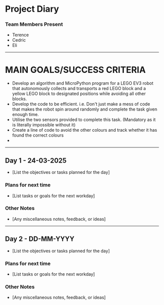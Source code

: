 # Project Diary

### Team Members Present
- Terence
- Cedric
- Eli

---

# MAIN GOALS/SUCCESS CRITERIA
- Develop an algorithm and MicroPython program for a LEGO EV3 robot that autonomously collects and transports a red LEGO block and a yellow LEGO block to designated positions while avoiding all other blocks.
- Develop the code to be efficient. i.e. Don't just make a mess of code that makes the robot spin around randomly and complete the task given enough time.
- Utilise the two sensors provided to complete this task. (Mandatory as it is literally impossible without it)
- Create a line of code to avoid the other colours and track whether it has found the correct colours
- 

---

## Day 1 - 24-03-2025
- [List the objectives or tasks planned for the day]

### Plans for next time
- [List tasks or goals for the next workday]

### Other Notes
- [Any miscellaneous notes, feedback, or ideas]

---

## Day 2 - DD-MM-YYYY
- [List the objectives or tasks planned for the day]

### Plans for next time
- [List tasks or goals for the next workday]

### Other Notes
- [Any miscellaneous notes, feedback, or ideas]
